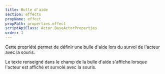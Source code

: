 ```yaml
---
title: Bulle d'aide
section: effects
propName: effect
propPath: properties.effect
scriptApiClass: Actor.BaseActorProperties
order: 1
---
```

Cette propriété permet de définir une bulle d'aide lors du survol de l'acteur avec la souris.

Le texte renseigné dans le champ de la bulle d'aide s'affiche lorsque l'acteur est affiché et survolé avec la souris.